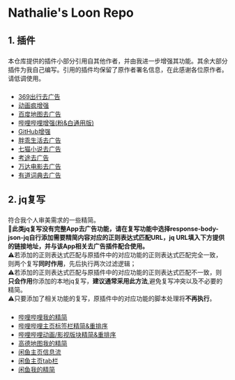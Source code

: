# Nathalie's Loon Repo
## 1. 插件  
### 
本仓库提供的插件小部分引用自其他作者，并由我进一步增强其功能。其余大部分插件为我自己编写。引用的插件均保留了原作者署名信息，在此感谢各位原作者。请低调使用。
###
- <a href="https://www.nsloon.com/openloon/import?plugin=https://raw.githubusercontent.com/Nathalie-Annis/Loon/refs/heads/main/Plugin/369cx.plugin">369出行去广告</a>
- <a href="https://www.nsloon.com/openloon/import?plugin=https://raw.githubusercontent.com/Nathalie-Annis/Loon/refs/heads/main/Plugin/bahamut.plugin">动画疯增强</a>
- <a href="https://www.nsloon.com/openloon/import?plugin=https://raw.githubusercontent.com/Nathalie-Annis/Loon/refs/heads/main/Plugin/baidumap.plugin">百度地图去广告</a>
- <a href="https://www.nsloon.com/openloon/import?plugin=https://raw.githubusercontent.com/Nathalie-Annis/Loon/refs/heads/main/Plugin/bilibili.plugin">哔哩哔哩增强(粉&白通用版)</a>
- <a href="https://www.nsloon.com/openloon/import?plugin=https://raw.githubusercontent.com/Nathalie-Annis/Loon/refs/heads/main/Plugin/github.plugin">GitHub增强</a>
- <a href="https://www.nsloon.com/openloon/import?plugin=https://raw.githubusercontent.com/Nathalie-Annis/Loon/refs/heads/main/Plugin/qiekj.plugin">胖乖生活去广告</a>
- <a href="https://www.nsloon.com/openloon/import?plugin=https://raw.githubusercontent.com/Nathalie-Annis/Loon/refs/heads/main/Plugin/qimao.plugin">七猫小说去广告</a>
- <a href="https://www.nsloon.com/openloon/import?plugin=https://raw.githubusercontent.com/Nathalie-Annis/Loon/refs/heads/main/Plugin/tutusouti.plugin">考途去广告</a>
- <a href="https://www.nsloon.com/openloon/import?plugin=https://raw.githubusercontent.com/Nathalie-Annis/Loon/refs/heads/main/Plugin/wandafilm.plugin">万达电影去广告</a>
- <a href="https://www.nsloon.com/openloon/import?plugin=https://raw.githubusercontent.com/Nathalie-Annis/Loon/refs/heads/main/Plugin/youdaodict.plugin">有道词典去广告</a>
## 2. jq复写
###
符合我个人审美需求的一些精简。  
**🎯此类jq复写没有完整App去广告功能，请在复写功能中选择response-body-json-jq自行添加需要精简内容对应的正则表达式匹配URL，jq URL填入下方提供的链接地址，并与该App相关去广告插件配合使用。**   
⚠️若添加的正则表达式匹配与原插件中的对应功能的正则表达式匹配完全一致，则两个复写**同时作用**，先后执行两次过滤逻辑；  
⚠️若添加的正则表达式匹配与原插件中的对应功能的正则表达式匹配不一致，则**只会作用**你添加的本地jq复写，**建议通常采用此方法**,避免复写冲突以及不必要的精简。  
⚠️只要添加了相关功能的复写，原插件中的对应功能的脚本处理将**不再执行**。
###
- [哔哩哔哩我的精简](https://raw.githubusercontent.com/Nathalie-Annis/Loon/refs/heads/main/jq/bilibili_mine.jq)
- [哔哩哔哩主页标签栏精简&重排序](https://raw.githubusercontent.com/Nathalie-Annis/Loon/refs/heads/main/jq/bilibili_tab.jq)
- [哔哩哔哩动画/影视版块精简&重排序](https://raw.githubusercontent.com/Nathalie-Annis/Loon/refs/heads/main/jq/bilibili_tabcontent.jq)
- [高德地图我的精简](https://raw.githubusercontent.com/Nathalie-Annis/Loon/refs/heads/main/jq/amap_profile.jq)
- [闲鱼主页信息流](https://raw.githubusercontent.com/Nathalie-Annis/Loon/refs/heads/main/jq/goofish_home.jq)
- [闲鱼主页tab栏](https://raw.githubusercontent.com/Nathalie-Annis/Loon/refs/heads/main/jq/goofish_tab.jq)
- [闲鱼我的精简](https://raw.githubusercontent.com/Nathalie-Annis/Loon/refs/heads/main/jq/goofish_user.jq)